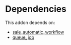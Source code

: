 # Dependencies

This addon depends on:

- [sale_automatic_workflow](https://github.com/bringout/oca-workflow-process)
- [queue_job](https://github.com/bringout/oca-technical)

